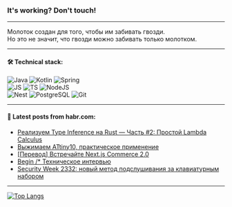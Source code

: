 ### It's working? Don't touch!

---
Молоток создан для того, чтобы им забивать гвозди. <br>
Но это не значит, что гвозди можно забивать только молотком.

---

#### 🛠️ Technical stack:

![Java](https://img.shields.io/badge/Java-informational?logo=Oracle&style=flat&logoColor=white&color=FF4500)
![Kotlin](https://img.shields.io/badge/Kotlin-informational?logo=Kotlin&style=flat&logoColor=white&color=774D97)
![Spring](https://img.shields.io/badge/SpringBoot-informational?logo=SpringBoot&style=flat&logoColor=white&color=6DB33F) <br>
![JS](https://img.shields.io/badge/JS-informational?logo=javaScript&style=flat&logoColor=black&color=F7Df1E)
![TS](https://img.shields.io/badge/TypeScript-informational?logo=typeScript&style=flat&logoColor=black&color=0667A8)
![NodeJS](https://img.shields.io/badge/NodeJS-informational?logo=node.js&style=flat&logoColor=white&color=70A760) <br>
![Nest](https://img.shields.io/badge/NestJS-informational?logo=NestJS&style=flat&logoColor=white&color=E0234E)
![PostgreSQL](https://img.shields.io/badge/PostgreSQL-informational?logo=PostgreSQL&style=flat&logoColor=white&color=DAA520)
![Git](https://img.shields.io/badge/Git-informational?logo=git&style=flat&logoColor=white&color=778899)

___

#### 💬 Latest posts from habr.com:

<!-- BLOG-POST-LIST:START -->
- [Реализуем Type Inference на Rust — Часть #2: Простой Lambda Calculus](https://habr.com/ru/articles/753180/?utm_source=habrahabr&utm_medium=rss&utm_campaign=753180)
- [Выжимаем ATtiny10, практическое применение](https://habr.com/ru/articles/753194/?utm_source=habrahabr&utm_medium=rss&utm_campaign=753194)
- [[Перевод] Встречайте Next.js Commerce 2.0](https://habr.com/ru/articles/753174/?utm_source=habrahabr&utm_medium=rss&utm_campaign=753174)
- [Begin /* Техническое интервью](https://habr.com/ru/articles/753154/?utm_source=habrahabr&utm_medium=rss&utm_campaign=753154)
- [Security Week 2332: новый метод подслушивания за клавиатурным набором](https://habr.com/ru/companies/kaspersky/articles/753112/?utm_source=habrahabr&utm_medium=rss&utm_campaign=753112)
<!-- BLOG-POST-LIST:END -->

---
[![Top Langs](https://github-readme-stats-git-master-advtsetting-gmailcom.vercel.app/api/top-langs/?username=zloylis&langs_count=10&hide_title=false&title_color=e6edf3&size_weight=0.5&count_weight=0.5&layout=compact&hide_border=true&theme=dracula)](https://github.com/zloylis)

<!-- ![GitHub stats](https://github-readme-stats-git-master-advtsetting-gmailcom.vercel.app/api?username=zloylis&show_icons=true&hide_border=true&theme=dracula&hide_title=true&include_all_commits=true&count_private=true&hide=contribs&hide_rank=true) -->
